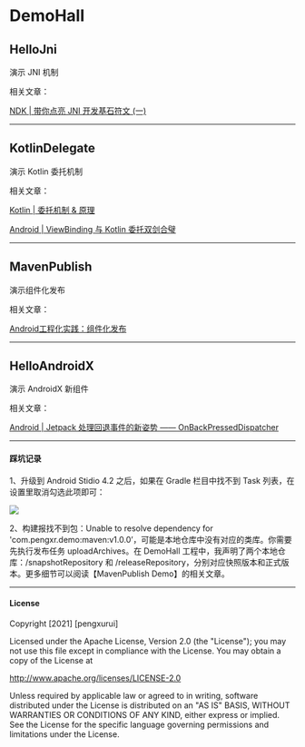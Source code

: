 # DemoHall



## HelloJni

演示 JNI 机制

相关文章：

[NDK | 带你点亮 JNI 开发基石符文 (一)](https://juejin.cn/post/6973486697245835294)

---
## KotlinDelegate

演示 Kotlin 委托机制

相关文章：

[Kotlin | 委托机制 & 原理](https://juejin.cn/post/6958346113552220173)

[Android | ViewBinding 与 Kotlin 委托双剑合璧](https://juejin.cn/post/6960914424865488932)



---
## MavenPublish

演示组件化发布

相关文章：

[Android工程化实践：组件化发布](https://juejin.cn/post/6963633839860088846)


---
## HelloAndroidX

演示 AndroidX 新组件

相关文章：

[Android | Jetpack 处理回退事件的新姿势 —— OnBackPressedDispatcher](https://juejin.cn/post/6967039557220958244)

----
#### 踩坑记录

1、升级到 Android Stidio 4.2 之后，如果在 Gradle 栏目中找不到 Task 列表，在设置里取消勾选此项即可：

![](https://upload-images.jianshu.io/upload_images/10107787-b037ae917d7fccac.png?imageMogr2/auto-orient/strip%7CimageView2/2/w/1240)

2、构建报找不到包：Unable to resolve dependency for 'com.pengxr.demo:maven:v1.0.0’，可能是本地仓库中没有对应的类库。你需要先执行发布任务 uploadArchives。在 DemoHall 工程中，我声明了两个本地仓库：/snapshotRepository 和 /releaseRepository，分别对应快照版本和正式版本。更多细节可以阅读【MavenPublish Demo】的相关文章。


---
#### License
Copyright [2021] [pengxurui]

Licensed under the Apache License, Version 2.0 (the "License");
you may not use this file except in compliance with the License.
You may obtain a copy of the License at

http://www.apache.org/licenses/LICENSE-2.0

Unless required by applicable law or agreed to in writing, software
distributed under the License is distributed on an "AS IS" BASIS,
WITHOUT WARRANTIES OR CONDITIONS OF ANY KIND, either express or implied.
See the License for the specific language governing permissions and
limitations under the License.

